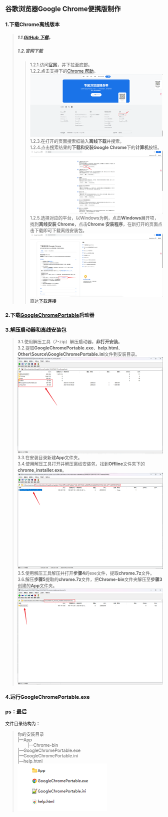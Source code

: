 ## 谷歌浏览器Google Chrome便携版制作
### 1.下载Chrome离线版本
> ##### 1.1.[GitHub 下载](https://github.com/Bush2021/chrome_installer)。<br/>
> ##### 1.2.官网下载
> > 1.2.1.访问[官网](https://www.google.com/chrome/)，并下拉至底部。<br/>
> > 1.2.2.点击支持下的[Chrome 帮助](https://support.google.com/chrome/?hl=zh-CN&rd=3#topic=7438008)。<br/>
> > ![1](/assets/1.png)
> > 1.2.3.在打开的页面搜索框输入**离线下载**并搜索。<br/>
> > 1.2.4.点击搜索结果的**下载和安装Google Chrome**下的**计算机**按钮。<br/>
> > ![2](/assets/2.png)
> > 1.2.5.选择对应的平台，以Windows为例，点击**Windows**展开项，找到**离线安装 Chrome**，点击**Chrome 安装程序**，在新打开的页面点击下载即可下载离线安装包。<br/>
> > ![3](/assets/3.png)
> > 直达[下载连接](https://www.google.com/intl/en/chrome/next-steps.html?standalone=1&statcb=1&installdataindex=empty&defaultbrowser=0)

### 2.下载[GoogleChromePortable](https://portableapps.com/apps/internet/google_chrome_portable)启动器
### 3.解压启动器和离线安装包
> 3.1.使用解压工具（7-zip）解压启动器，**非打开安装**。<br/>
> 3.2.提取**GoogleChromePortable.exe**、**help.html**、**Other\Source\GoogleChromePortable.ini**文件到安装目录。<br/>
> ![4](/assets/4.png)
> 3.3.在安装目录新建**App**文件夹。<br/>
> 3.4.使用解压工具打开并解压离线安装包，找到**Offline**文件夹下的**chrome_installer.exe**。<br/>
> ![5](/assets/5.png)
> 3.5.使用解压工具解压并打开**步骤4**的exe文件，提取**chrome.7z**文件。<br/>
> 3.6.解压**步骤5**提取的**chrome.7z**文件，把**Chrome-bin**文件夹解压至**步骤3**创建的**App**文件夹。<br/>
> ![6](/assets/6.png)

### 4.运行**GoogleChromePortable.exe**
### ps：最后
文件目录结构为：
> 你的安装目录 <br/>
> |—App <br/>
> &nbsp;&nbsp;&nbsp;&nbsp;&nbsp;&nbsp;&nbsp;&nbsp;|—Chrome-bin <br/>
> |—GoogleChromePortable.exe <br/>
> |—GoogleChromePortable.ini <br/>
> |—help.html <br/>
> ![7](/assets/7.png)

